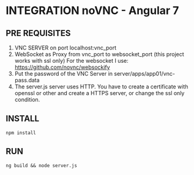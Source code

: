 # INTEGRATION noVNC - Angular 7

## PRE REQUISITES

1. VNC SERVER on port localhost:vnc_port
2. WebSocket as Proxy from vnc_port to websocket_port (this project works with ssl only)
    For the websocket I use: https://github.com/novnc/websockify 
3. Put the password of the VNC Server in server/apps/app01/vnc-pass.data
4. The server.js server uses HTTP. You have to create a certificate with openssl or other and create a HTTPS server, or change the ssl only condition.

## INSTALL
```
npm install
```

## RUN
```
ng build && node server.js
```
